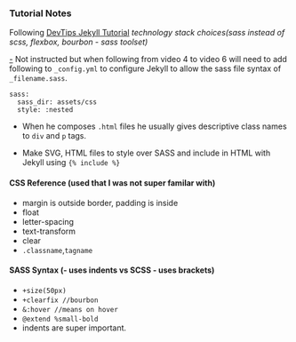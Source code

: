 ### Tutorial Notes
Following [DevTips Jekyll Tutorial](https://www.youtube.com/playlist?list=PLqGj3iMvMa4KQZUkRjfwMmTq_f1fbxerI)
_technology stack choices(sass instead of scss, flexbox, bourbon - sass toolset)_

[-](https://stackoverflow.com/questions/32045976/sass-wont-compile-file-unreadable-or-not-found/49293438#49293438) Not instructed but when following from video 4 to video 6 will need to add following to `_config.yml` to configure Jekyll to allow the sass file syntax of `_filename.sass`.

```
sass:
  sass_dir: assets/css
  style: :nested
```

- When he composes `.html` files he usually gives descriptive class names to `div` and `p` tags.

- Make SVG, HTML files to style over SASS and include in HTML with Jekyll using `{% include %}`

#### CSS Reference (used that I was not super familar with)
- margin is outside border, padding is inside
- float
- letter-spacing
- text-transform
- clear
- `.classname`,`tagname` 

#### SASS Syntax (- uses indents vs SCSS - uses brackets)
- `+size(50px)`
- `+clearfix //bourbon`
- `&:hover //means on hover`
- `@extend %small-bold`
- indents are super important.
